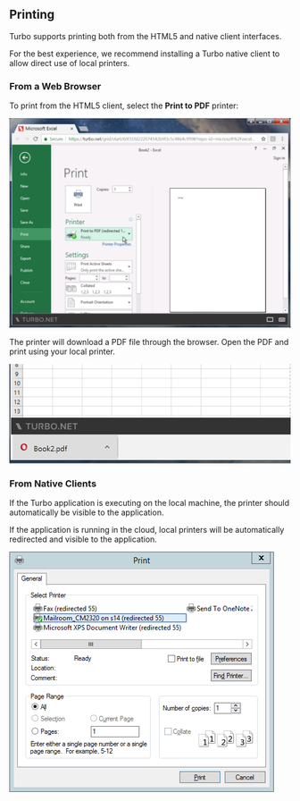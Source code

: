 ## Printing

Turbo supports printing both from the HTML5 and native client interfaces.

For the best experience, we recommend installing a Turbo native client to allow direct use of local printers.

### From a Web Browser

To print from the HTML5 client, select the **Print to PDF** printer:

![Print to PDF](../../images/print-to-pdf.png)

The printer will download a PDF file through the browser. Open the PDF and print using your local printer.

![Downloaded PDF](../../images/downloaded-pdf.png)

### From Native Clients

If the Turbo application is executing on the local machine, the printer should automatically be visible to the application.

If the application is running in the cloud, local printers will be automatically redirected and visible to the application.

![Redirected printer](../../images/redirected-printer.png)
